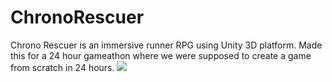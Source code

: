 # ChronoRescuer
Chrono Rescuer is an immersive runner RPG using Unity 3D platform. Made this for a 24 hour gameathon where we were supposed to create a game from scratch in 24 hours.
![](https://media.giphy.com/media/v1.Y2lkPTc5MGI3NjExdm1ybDJsMGE3MWE4ZnRsc256d3kzMjYwejF0NDdhcHBjZ3doZGI0aSZlcD12MV9pbnRlcm5hbF9naWZfYnlfaWQmY3Q9Zw/UhrHzsQJuW7f3Ue34x/giphy-downsized-large.gif)
